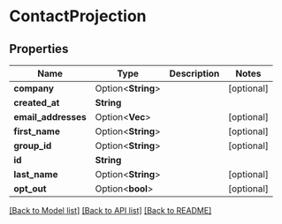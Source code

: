 # ContactProjection

## Properties

| Name                | Type                    | Description | Notes      |
| ------------------- | ----------------------- | ----------- | ---------- |
| **company**         | Option<**String**>      |             | [optional] |
| **created_at**      | **String**              |             |
| **email_addresses** | Option<**Vec<String>**> |             | [optional] |
| **first_name**      | Option<**String**>      |             | [optional] |
| **group_id**        | Option<**String**>      |             | [optional] |
| **id**              | **String**              |             |
| **last_name**       | Option<**String**>      |             | [optional] |
| **opt_out**         | Option<**bool**>        |             | [optional] |

[[Back to Model list]](../README#documentation-for-models) [[Back to API list]](../README#documentation-for-api-endpoints) [[Back to README]](../README)
